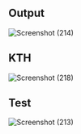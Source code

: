 

## Output

![Screenshot (214)](https://user-images.githubusercontent.com/98957434/161643507-31e1ca71-34eb-471e-9e77-4c4047bbb646.png)

## KTH

![Screenshot (218)](https://user-images.githubusercontent.com/98957434/161645670-2e958744-35a6-4445-b8a0-4182b528037b.png)


## Test

![Screenshot (213)](https://user-images.githubusercontent.com/98957434/161643955-d21f4b2d-0020-4f4b-a9de-4ac22939be98.png)